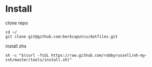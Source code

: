 # Install
clone repo
```
cd ~/
git clone git@github.com:berkcaputcu/dotfiles.git
```
install zhs
```
sh -c "$(curl -fsSL https://raw.github.com/robbyrussell/oh-my-zsh/master/tools/install.sh)"
```
